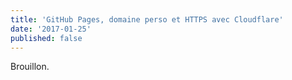 ```yaml
---
title: 'GitHub Pages, domaine perso et HTTPS avec Cloudflare'
date: '2017-01-25'
published: false
---
```


Brouillon.
